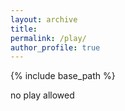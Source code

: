 ```yaml
---
layout: archive
title:
permalink: /play/
author_profile: true
---
```


{% include base_path %}

no play allowed
